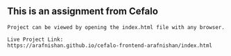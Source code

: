 ## This is an assignment from Cefalo

```
Project can be viewed by opening the index.html file with any browser.

Live Project Link:
https://arafnishan.github.io/cefalo-frontend-arafnishan/index.html

```
